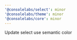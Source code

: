 ```yaml
---
'@consolelabs/select': minor
'@consolelabs/theme': minor
'@consolelabs/core': minor
---
```


Update select use semantic color
